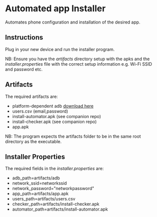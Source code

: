 # Automated app Installer

Automates phone configuration and installation of the desired app.

## Instructions
Plug in your new device and run the installer program.

NB: Ensure you have the *artifacts* directory setup with the apks and the *installer.properties* file with the correct
setup information e.g. Wi-Fi SSID and password etc.

## Artifacts
The required artifacts are: 
* platform-dependent adb [download here](https://developer.android.com/studio/releases/platform-tools.html)
* users.csv (email,password)
* install-automator.apk (see companion repo)
* install-checker.apk (see companion repo)
* app.apk

NB: The program expects the artifacts folder to be in the same root directory as the executable.

## Installer Properties
The required fields in the *installer.properties* are:
* adb_path=artifacts/adb
* network_ssid=networkssid
* network_password="networkpassword"
* app_path=artifacts/app.apk
* users_path=artifacts/users.csv
* checker_path=artifacts/install-checker.apk
* automator_path=artifacts/install-automator.apk